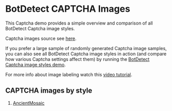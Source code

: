 # BotDetect CAPTCHA Images

This Captcha demo provides a simple overview and comparison of all BotDetect Captcha image styles.

Captcha images source see [here](https://captcha.com/demos/features/captcha-demo.aspx).

If you prefer a large sample of randomly generated Captcha image samples, you can also see all BotDetect Captcha image styles in action (and compare how various Captcha settings affect them) by running the [BotDetect Captcha image styles demo](https://captcha.com/captcha-examples.html).

For more info about image labeling watch this [video tutorial](https://www.youtube.com/watch?v=NScV771cC4U).

## CAPTCHA images by style

1. [AncientMosaic](https://github.com/ikostan/BotDetectCaptcha/tree/master/captcha_images/bot_detect/ancient_mosaic)
